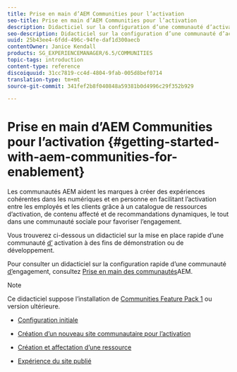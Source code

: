 ```yaml
---
title: Prise en main d’AEM Communities pour l’activation
seo-title: Prise en main d’AEM Communities pour l’activation
description: Didacticiel sur la configuration d’une communauté d’activation
seo-description: Didacticiel sur la configuration d’une communauté d’activation
uuid: 25b43ee4-6fdd-496c-94fe-daf1d300aecb
contentOwner: Janice Kendall
products: SG_EXPERIENCEMANAGER/6.5/COMMUNITIES
topic-tags: introduction
content-type: reference
discoiquuid: 31cc7819-cc4d-4804-9fab-005d8bef0714
translation-type: tm+mt
source-git-commit: 341fef2b8f040848a59381b0d4996c29f352b929

---
```



# Prise en main d’AEM Communities pour l’activation {#getting-started-with-aem-communities-for-enablement}

Les communautés AEM aident les marques à créer des expériences cohérentes dans les  numériques et en personne en facilitant l’activation entre les employés et les clients grâce à un catalogue de ressources d’activation, de contenu affecté et de recommandations dynamiques, le tout dans une communauté sociale pour favoriser l’engagement.

Vous trouverez ci-dessous un didacticiel sur la mise en place rapide d’une communauté [d’](overview.md#enablement-community) activation à des fins de démonstration ou de développement.

Pour consulter un didacticiel sur la configuration rapide d’une communauté [d’](overview.md#engagement-community)engagement, consultez [Prise en main des communautés](getting-started.md)AEM.

>[!NOTE]
>
>Ce didacticiel suppose l’installation de [Communities Feature Pack 1](deploy-communities.md#latestfeaturepack) ou version ultérieure.


* [Configuration initiale](enablement-setup.md)

* [Création d’un nouveau site communautaire pour l’activation](enablement-create-site.md)

* [Création et affectation d’une ressource](resource.md)

* [Expérience du site publié](enablement-published-site.md)

